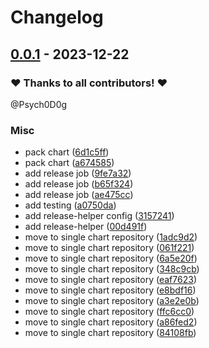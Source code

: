 # Changelog

## [0.0.1](https://github.com/CrystalNET-org/helm-paperless-ngx/releases/tag/0.0.1) - 2023-12-22

### ❤️ Thanks to all contributors! ❤️

@Psych0D0g

### Misc

- pack chart ([6d1c5ff](https://github.com/CrystalNET-org/helm-paperless-ngx/commit/6d1c5ffdbbec2159a0e634a48193321c8d811aa6))
- pack chart ([a674585](https://github.com/CrystalNET-org/helm-paperless-ngx/commit/a674585c3003ae5f8f31d3fe3782babc62c5c448))
- add release job ([9fe7a32](https://github.com/CrystalNET-org/helm-paperless-ngx/commit/9fe7a32339d68cfa4ad63a7a7fc6ab57e4eb43d1))
- add release job ([b65f324](https://github.com/CrystalNET-org/helm-paperless-ngx/commit/b65f32483c2903d48356f0ebed7df419ac97b62c))
- add release job ([ae475cc](https://github.com/CrystalNET-org/helm-paperless-ngx/commit/ae475cc192cb1de6f1185abedb14130e226a251f))
- add testing ([a0750da](https://github.com/CrystalNET-org/helm-paperless-ngx/commit/a0750dae81002f5ca234c86d5ce377748982fe3c))
- add release-helper config ([3157241](https://github.com/CrystalNET-org/helm-paperless-ngx/commit/3157241216e4a54f9d0904cd04eca12a76397a5c))
- add release-helper ([00d491f](https://github.com/CrystalNET-org/helm-paperless-ngx/commit/00d491fd2cbd6901df6da26b68b4671cafe45978))
- move to single chart repository ([1adc9d2](https://github.com/CrystalNET-org/helm-paperless-ngx/commit/1adc9d2bbb56828f3fb7da91d3cd315a4bbf192b))
- move to single chart repository ([061f221](https://github.com/CrystalNET-org/helm-paperless-ngx/commit/061f221c04134d9b71a8e8de16c40f6d389a2dbd))
- move to single chart repository ([6a5e20f](https://github.com/CrystalNET-org/helm-paperless-ngx/commit/6a5e20f1159ef0eca8d2fc36e280a8f40d5a9757))
- move to single chart repository ([348c9cb](https://github.com/CrystalNET-org/helm-paperless-ngx/commit/348c9cb1c00baf1c9df9ed2609862bbf4ba250b1))
- move to single chart repository ([eaf7623](https://github.com/CrystalNET-org/helm-paperless-ngx/commit/eaf7623dc831085313554b83c453f51c1b303734))
- move to single chart repository ([e8bdf16](https://github.com/CrystalNET-org/helm-paperless-ngx/commit/e8bdf164518addce569289627ebe97555dcbae3f))
- move to single chart repository ([a3e2e0b](https://github.com/CrystalNET-org/helm-paperless-ngx/commit/a3e2e0b4dc5921d9d75cd1c059c7d7fbc0be2dc8))
- move to single chart repository ([ffc6cc0](https://github.com/CrystalNET-org/helm-paperless-ngx/commit/ffc6cc0e80de4b7502fcda275c2df60a63cec9cd))
- move to single chart repository ([a86fed2](https://github.com/CrystalNET-org/helm-paperless-ngx/commit/a86fed2c417084a96acccebb04d0705b991b3421))
- move to single chart repository ([84108fb](https://github.com/CrystalNET-org/helm-paperless-ngx/commit/84108fb53d492382e34889ed29cb1419178a956c))
